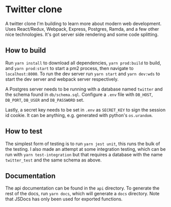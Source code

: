 # Twitter clone

A twitter clone I'm building to learn more about modern web development. Uses
React/Redux, Webpack, Express, Postgres, Ramda, and a few other nice
technologies. It's got server side rendering and some code splitting.

## How to build

Run `yarn install` to download all dependencies, `yarn prod:build` to build, and
`yarn prod:start` to start a pm2 process, then navigate to `localhost:8000`. To
run the dev server run `yarn start` and `yarn dev:wds` to start the dev server
and webpack server respectively.

A Postgres server needs to be running with a database named `twitter` and the
schema found in `db/schema.sql`. Configure a `.env` file with `DB_HOST`,
`DB_PORT`, `DB_USER` and `DB_PASSWORD` set.

Lastly, a secret key needs to be set in `.env` as `SECRET_KEY` to sign the
session id cookie. It can be anything, e.g. generated with python's
`os.urandom`.

## How to test

The simplest form of testing is to run `yarn jest unit`, this runs the bulk of
the testing. I also made an attempt at some integration testing, which can be
run with `yarn test-integration` but that requires a database with the name
`twitter_test` and the same schema as above.

## Documentation

The api documentation can be found in the `api` directory. To generate the rest
of the docs, run `yarn docs`, which will generate a `docs` directory. Note that
JSDocs has only been used for exported functions.
